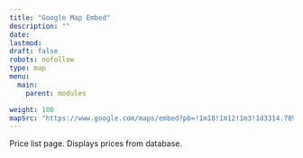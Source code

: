 ```yaml
---
title: "Google Map Embed"
description: ""
date: 
lastmod:
draft: false
robots: nofollow
type: map
menu: 
  main:
    parent: modules

weight: 100
mapSrc: "https://www.google.com/maps/embed?pb=!1m18!1m12!1m3!1d3314.789243479668!2d151.0872133152887!3d-33.817751523842766!2m3!1f0!2f0!3f0!3m2!1i1024!2i768!4f13.1!3m3!1m2!1s0x0%3A0x0!2zMzPCsDQ5JzAzLjkiUyAxNTHCsDA1JzIxLjkiRQ!5e0!3m2!1sen!2sau!4v1612097056169!5m2!1sen!2sau" 
---
```

Price list page. Displays prices from database.